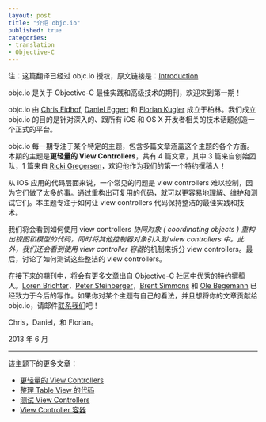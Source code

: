 ```yaml
---
layout: post
title: "介绍 objc.io"
published: true
categories:
- translation
- Objective-C
---
```


<p id="state">注：这篇翻译已经过 objc.io 授权，原文链接是：<a href="http://www.objc.io/issue-1/introduction.html" title="Introduction">Introduction</a></p>

objc.io 是关于 Objective-C 最佳实践和高级技术的期刊，欢迎来到第一期！

objc.io 由 [Chris Eidhof][1], [Daniel Eggert][2] 和 [Florian Kugler][3] 成立于柏林。我们成立 objc.io 的目的是针对深入的、跟所有 iOS 和 OS X 开发者相关的技术话题创造一个正式的平台。

objc.io 每一期专注于某个特定的主题，包含多篇文章涵盖这个主题的各个方面。本期的主题是**更轻量的 View Controllers**，共有 4 篇文章，其中 3 篇来自创始团队，1 篇来自 [Ricki Gregersen][4]，欢迎他作为我们的第一个特约撰稿人！

从 iOS 应用的代码层面来说，一个常见的问题是 view controllers 难以控制，因为它们做了太多的事。通过重构出可复用的代码，就可以更容易地理解、维护和测试它们。本主题专注于如何让 view controllers 代码保持整洁的最佳实践和技术。

我们将会看到如何使用 view controllers *协同对象 ( coordinating objects ) *重构出视图和模型的代码，同时将其他控制器对象引入到 view controllers 中。此外，我们还会看到使用* view controller 容器*的机制来拆分 view controllers。最后，讨论了如何测试这些整洁的 view controllers。

在接下来的期刊中，将会有更多文章出自 Objective-C 社区中优秀的特约撰稿人。[Loren Brichter][5]，[Peter Steinberger][6]，[Brent Simmons][7] 和 [Ole Begemann][8] 已经致力于今后的写作。如果你对某个主题有自己的看法，并且想将你的文章贡献给 objc.io，请邮件[联系我们][9]吧！

Chris，Daniel，和 Florian。

<p class="date">2013 年 6 月</p>

------

该主题下的更多文章：

- [更轻量的 View Controllers][10]
- [整理 Table View 的代码][11]
- [测试 View Controllers][12]
- [View Controller 容器][13]

[1]: https://twitter.com/chriseidhof
[2]: https://twitter.com/danielboedewadt
[3]: https://twitter.com/floriankugler
[4]: https://twitter.com/rickigregersen
[5]: https://twitter.com/lorenb
[6]: https://twitter.com/steipete
[7]: https://twitter.com/brentsimmons
[8]: https://twitter.com/olebegemann
[9]: mailto:mail@objc.io
[10]: http://tang3w.com/translate/objective-c/objc.io/2013/10/22/%E6%9B%B4%E8%BD%BB%E9%87%8F%E7%9A%84-view-controllers.html
[11]: http://tang3w.com/translate/objective-c/objc.io/2013/10/23/%E6%95%B4%E7%90%86-table-view-%E7%9A%84%E4%BB%A3%E7%A0%81.html
[12]: http://tang3w.com/translate/objective-c/objc.io/2013/10/24/%E6%B5%8B%E8%AF%95-view-controllers.html
[13]: http://tang3w.com/translate/objective-c/objc.io/2013/10/28/view-controller-%E5%AE%B9%E5%99%A8.html

